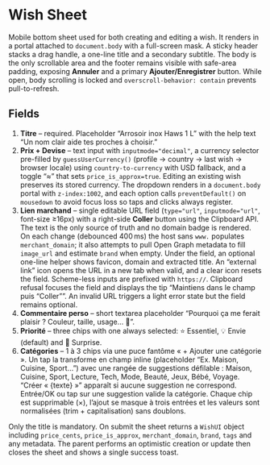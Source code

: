 # Wish Sheet

Mobile bottom sheet used for both creating and editing a wish.
It renders in a portal attached to `document.body` with a full-screen
mask. A sticky header stacks a drag handle, a one-line title and a
secondary subtitle. The body is the only scrollable area and the footer
remains visible with safe-area padding, exposing **Annuler** and a
primary **Ajouter/Enregistrer** button. While open, body scrolling is
locked and `overscroll-behavior: contain` prevents pull-to-refresh.

## Fields
1. **Titre** – required. Placeholder “Arrosoir inox Haws 1 L” with the
   help text “Un nom clair aide tes proches à choisir.”
2. **Prix + Devise** – text input with `inputmode="decimal"`, a currency
   selector pre-filled by `guessUserCurrency()` (profile → country → last
   wish → browser locale) using `country-to-currency` with USD fallback,
   and a toggle “≈” that sets `price_is_approx=true`. Editing an existing
   wish preserves its stored currency. The dropdown renders in a
   `document.body` portal with `z-index:1002`, and each option calls
   `preventDefault()` on `mousedown` to avoid focus loss so taps and
   clicks always register.
3. **Lien marchand** – single editable URL field (`type="url"`,
   `inputmode="url"`, font-size ≥16px) with a right-side **Coller**
   button using the Clipboard API. The text is the only source of truth
   and no domain badge is rendered. On each change (debounced 400 ms) the
   host sans `www.` populates `merchant_domain`; it also attempts to pull
   Open Graph metadata to fill `image_url` and estimate `brand` when
   empty. Under the field, an optional one-line helper shows favicon,
   domain and extracted title. An “external link” icon opens the URL in a
   new tab when valid, and a clear icon resets the field. Scheme-less
   inputs are prefixed with `https://`. Clipboard refusal focuses the
   field and displays the tip “Maintiens dans le champ puis “Coller””. An
   invalid URL triggers a light error state but the field remains
   optional.
4. **Commentaire perso** – short textarea placeholder “Pourquoi ça me
   ferait plaisir ? Couleur, taille, usage… 💌”.
5. **Priorité** – three chips with one always selected: ⭐ Essentiel,
   💡 Envie (default) and 🎲 Surprise.
6. **Catégories** – 1 à 3 chips via une puce fantôme « + Ajouter une catégorie ».
   Un tap la transforme en champ inline (placeholder “Ex. Maison, Cuisine, Sport…”)
   avec une rangée de suggestions défilable : Maison, Cuisine, Sport, Lecture, Tech,
   Mode, Beauté, Jeux, Bébé, Voyage. “Créer « {texte} »” apparaît si aucune
   suggestion ne correspond. Entrée/OK ou tap sur une suggestion valide la
   catégorie. Chaque chip est supprimable (×), l’ajout se masque à trois entrées et
   les valeurs sont normalisées (trim + capitalisation) sans doublons.

Only the title is mandatory. On submit the sheet returns a `WishUI`
object including `price_cents`, `price_is_approx`, `merchant_domain`,
`brand`, `tags` and any metadata. The parent performs an optimistic
creation or update then closes the sheet and shows a single success
toast.
